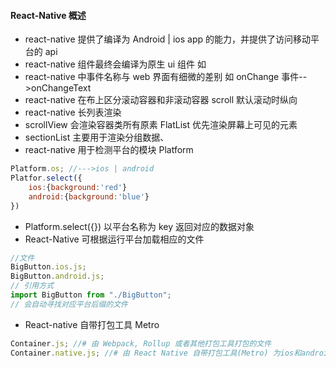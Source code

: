 #### React-Native 概述

- react-native 提供了编译为 Android | ios app 的能力，并提供了访问移动平台的 api
- react-native 组件最终会编译为原生 ui 组件 如 <Uiview /> <FrameLayout /> <linearLauout />
- react-native 中事件名称与 web 界面有细微的差别 如 onChange 事件-->onChangeText
- react-native 在布上区分滚动容器和非滚动容器 <View /> <ScrollView /> scroll 默认滚动时纵向
- react-native 长列表渲染 <FlatList> <SectionList>
- scrollView 会渲染容器类所有原素 FlatList 优先渲染屏幕上可见的元素
- sectionList 主要用于渲染分组数据、
- react-native 用于检测平台的模块 Platform

```js
Platform.os; //--->ios | android
Platfor.select({
    ios:{background:'red'}
    android:{background:'blue'}
})
```

- Platform.select({}) 以平台名称为 key 返回对应的数据对象
- React-Native 可根据运行平台加载相应的文件

```js
//文件
BigButton.ios.js;
BigButton.android.js;
// 引用方式
import BigButton from "./BigButton";
// 会自动寻找对应平台后缀的文件
```

- React-native 自带打包工具 Metro

```js
Container.js; //# 由 Webpack, Rollup 或者其他打包工具打包的文件
Container.native.js; //# 由 React Native 自带打包工具(Metro) 为ios和android 打包的文件
```
